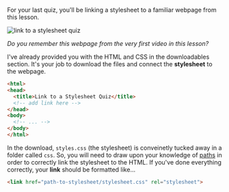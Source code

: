 For your last quiz, you'll be linking a stylesheet to a familiar webpage from this lesson.

![link to a stylesheet quiz](http://udacity.github.io/fend/lessons/L3/problem-set/10-link-to-a-stylesheet/link-to-a-stylesheet-before.jpg)

_Do you remember this webpage from the very first video in this lesson?_

I've already provided you with the HTML and CSS in the downloadables section.  It's your job to download the files and connect the **stylesheet** to the webpage.

```html
<html>
<head>
  <title>Link to a Stylesheet Quiz</title>
  <!-- add link here -->
</head>
<body>
  <!-- ... -->
</body>
</html>
```

In the download, `styles.css` (the stylesheet) is conveinetly tucked away in a folder called `css`. So, you will need to draw upon your knowledge of [paths](https://classroom.udacity.com/nanodegrees/nd001/parts/0011345402/modules/735989977175460/lessons/7222405183/concepts/73276037150923) in order to correctly link the stylesheet to the HTML. If you've done everything correctly, your **link** should be formatted like...

```html
<link href="path-to-stylesheet/stylesheet.css" rel="stylesheet">
```